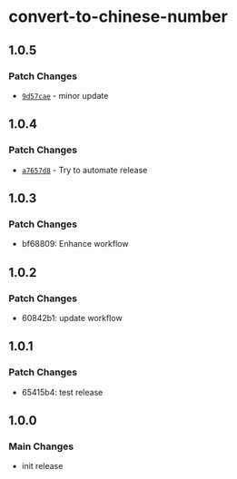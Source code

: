 # convert-to-chinese-number

## 1.0.5

### Patch Changes

- [`9d57cae`](https://github.com/vampireneo/Convert-to-Chinese-Number/commit/9d57cae939fb18e3aad725b31810bf5ec4ffb92f) - minor update

## 1.0.4

### Patch Changes

- [`a7657d8`](https://github.com/vampireneo/Convert-to-Chinese-Number/commit/a7657d81ee82f030bb0b815afb3df6f72df1ba8a) - Try to automate release

## 1.0.3

### Patch Changes

- bf68809: Enhance workflow

## 1.0.2

### Patch Changes

- 60842b1: update workflow

## 1.0.1

### Patch Changes

- 65415b4: test release

## 1.0.0

### Main Changes

- init release
